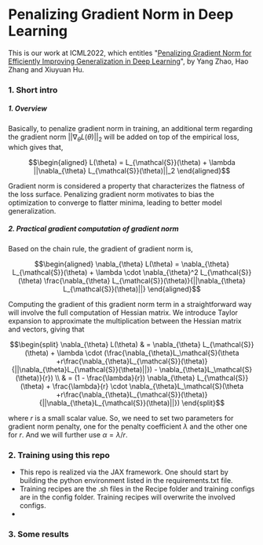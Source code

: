 # Penalizing Gradient Norm in Deep Learning

This is our work at ICML2022, which entitles "[Penalizing Gradient Norm for Efficiently Improving Generalization in Deep Learning](https://arxiv.org/abs/2202.03599)", by Yang Zhao, Hao Zhang and Xiuyuan Hu.

### 1. Short intro

##### 1. Overview

Basically, to penalize gradient norm in training, an additional term regarding the gradient norm $||\nabla_{\theta} L(\theta)||_2$ will be added on top of the empirical loss, which gives that,

$$\begin{aligned}
L(\theta) = L_{\mathcal{S}}(\theta) + \lambda ||\nabla_{\theta} L_{\mathcal{S}}(\theta)||_2
\end{aligned}$$

Gradient norm is considered a property that characterizes the flatness of the loss surface. Penalizing gradient norm motivates to bias the optimization to converge to flatter minima, leading to better model generalization. 

##### 2. Practical gradient computation of gradient norm

Based on the chain rule, the gradient of gradient norm is,

$$\begin{aligned}
\nabla_{\theta} L(\theta) = \nabla_{\theta} L_{\mathcal{S}}(\theta) + \lambda \cdot \nabla_{\theta}^2 L_{\mathcal{S}}(\theta) \frac{\nabla_{\theta} L_{\mathcal{S}}(\theta)}{||\nabla_{\theta} L_{\mathcal{S}}(\theta)||}
\end{aligned}$$

Computing the gradient of this gradient norm term in a straightforward way will involve the full computation of Hessian matrix. We introduce Taylor expansion to approximate the multiplication between the Hessian matrix and vectors, giving that

$$\begin{split}
    \nabla_{\theta} L(\theta) & = \nabla_{\theta} L_{\mathcal{S}}(\theta) + \lambda \cdot (\frac{\nabla_{\theta}L_\mathcal{S}(\theta +r\frac{\nabla_{\theta}L_{\mathcal{S}}(\theta)}{||\nabla_{\theta}L_{\mathcal{S}}(\theta)||}) - \nabla_{\theta}L_\mathcal{S}(\theta)}{r}) \\
    & = (1 - \frac{\lambda}{r}) \nabla_{\theta} L_{\mathcal{S}}(\theta) + \frac{\lambda}{r} \cdot \nabla_{\theta}L_\mathcal{S}(\theta +r\frac{\nabla_{\theta}L_{\mathcal{S}}(\theta)}{||\nabla_{\theta}L_{\mathcal{S}}(\theta)||}) 
\end{split}$$

where $r$ is a small scalar value. So, we need to set two parameters for gradient norm penalty, one for the penalty coefficient $\lambda$ and the other one for $r$. And we will further use $\alpha = \lambda / r$. 

### 2. Training using this repo

- This repo is realized via the JAX framework. One should start by building the python environment listed in the requirements.txt file. 
- Training recipes are the .sh files in the Recipe folder and training configs are in the config folder. Training recipes will overwrite the involved configs. 
- 


### 3. Some results


